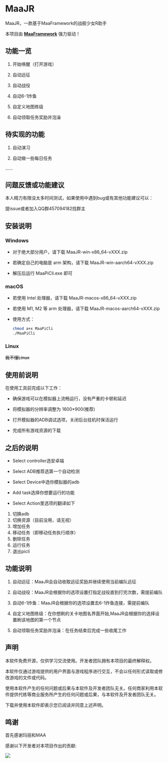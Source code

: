 # MaaJR

MaaJR，一款基于MaaFramework的战舰少女R助手

本项目由 **[MaaFramework](https://github.com/MaaXYZ/MaaFramework)** 强力驱动！

## 功能一览

1. 开始唤醒（打开游戏）

2. 自动远征

3. 自动战役

4. 自动6-1炸鱼

5. 自定义地图练级

6. 自动领取任务奖励并泡澡

## 待实现的功能

1. 自动演习

2. 自动做一些每日任务

......

## 问题反馈或功能建议

本人精力有限没太多时间测试，如果使用中遇到bug或有其他功能建议可以：

提issue或者加入QQ群457094182找群主

## 安装说明

### Windows

- 对于绝大部分用户，请下载 MaaJR-win-x86_64-vXXX.zip

- 若确定自己的电脑是 arm 架构，请下载 MaaJR-win-aarch64-vXXX.zip

- 解压后运行 MaaPiCli.exe 即可

### macOS

- 若使用 Intel 处理器，请下载 MaaJR-macos-x86_64-vXXX.zip

- 若使用 M1, M2 等 arm 处理器，请下载 MaaJR-macos-aarch64-vXXX.zip

- 使用方式：
  
  ```bash
  chmod a+x MaaPiCli
  ./MaaPiCli
  ```

### Linux

~~我不懂Linux~~

## 使用前说明

在使用工具前完成以下工作：

* 确保游戏可以在模拟器上流畅运行，没有严重的卡顿和延迟

* 将模拟器的分辨率调整为 1600*900(推荐)

* 打开模拟器的ADB调试选项，关闭后台挂机时保活运行

* 完成所有游戏资源的下载

## 之后的说明

* Select controller选安卓端

* Select ADB推荐选第一个自动检测

* Select Device中选你模拟器的adb

* Add task选择你想要运行的功能

* Select Action里选项的翻译如下

1. 切换adb
2. 切换资源（目前没用，请无视）
3. 增加任务
4. 移动任务（即移动任务执行顺序）
5. 删除任务
6. 运行任务
7. 退出picli

## 功能说明

1. 自动远征：MaaJR会自动收取远征奖励并继续使用当前编队远征

2. 自动战役：MaaJR会根据你的选项设置打指定战役直到打完次数，需提前编队

3. 自动6-1炸鱼：MaaJR会根据你的选项设置去6-1炸鱼连接，需提前编队

4. 自定义地图练级：在你想刷的关卡地图名界面开始,MaaJR会根据你的选择设置刷该地图的第一个节点

5. 自动领取任务奖励并泡澡：在任务结束后完成一些收尾工作

## 声明

本软件免费开源，仅供学习交流使用。开发者团队拥有本项目的最终解释权。

本软件仅通过游戏提供的用户界面与游戏程序进行交互，不会以任何形式读取或修改游戏的文件或代码。

使用本软件产生的任何问题或后果与本软件及开发者团队无关。任何商家利用本软件提供代练等商业服务所产生的任何问题或后果，与本软件及开发者团队无关。

下载并使用本软件即表示您已阅读并同意上述声明。

## 鸣谢

首先感谢玛丽和MAA

感谢以下开发者对本项目作出的贡献:

<a href="https://github.com/Saratoga-Official/MaaJR/graphs/contributors">
  <img src="https://contrib.rocks/image?repo=Saratoga-Official/MaaJR&max=1000" />
</a>


